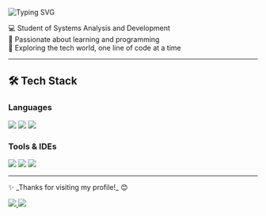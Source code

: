 ![Typing SVG](https://readme-typing-svg.demolab.com?font=Fira+Code&pause=1000&color=8F00FF&center=true&vCenter=true&width=435&lines=Hi+there+👋+I'm+Isadora!;Welcome+to+my+GitHub+profile!;)



<p>
  💻 Student of Systems Analysis and Development <br/>
  🌱 Passionate about learning and programming <br/>
  🚀 Exploring the tech world, one line of code at a time
</p>

---

## 🛠️ Tech Stack

### Languages  
<div align="left">
  <img src="https://img.shields.io/badge/Java-ED8B00?style=for-the-badge&logo=java&logoColor=white"/>
  <img src="https://img.shields.io/badge/Python-3776AB?style=for-the-badge&logo=python&logoColor=white"/>
  <img src="https://img.shields.io/badge/HTML5-E34F26?style=for-the-badge&logo=html5&logoColor=white"/>
</div>

### Tools & IDEs  
<div align="left">
  <img src="https://img.shields.io/badge/IntelliJIDEA-000000?style=for-the-badge&logo=intellijidea&logoColor=white"/>
  <img src="https://img.shields.io/badge/VSCode-007ACC?style=for-the-badge&logo=visual-studio-code&logoColor=white"/>
  <img src="https://img.shields.io/badge/Insomnia-4000BF?style=for-the-badge&logo=insomnia&logoColor=white"/>
</div>

---

<div align="left">
  <p>✨ _Thanks for visiting my profile!_ 😊</p>
  <a href="https://www.linkedin.com/in/isadora-soares-eidt-1650b9229/" target="_blank">
    <img src="https://img.shields.io/badge/LinkedIn-0A66C2?style=for-the-badge&logo=linkedin&logoColor=white"/>
  </a>
  <a href="mailto:isadorasoareseidt12@gmail.com" target="_blank">
    <img src="https://img.shields.io/badge/Email-D14836?style=for-the-badge&logo=gmail&logoColor=white"/>
  </a>
</div>




